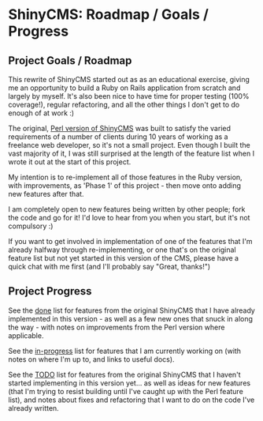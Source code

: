 # ShinyCMS: Roadmap / Goals / Progress

## Project Goals / Roadmap

This rewrite of ShinyCMS started out as as an educational exercise, giving me an opportunity to build a Ruby on Rails application from scratch and largely by myself. It's also been nice to have time for proper testing (100% coverage!), regular refactoring, and all the other things I don't get to do enough of at work :)

The original, [Perl version of ShinyCMS](https://github.com/denny/ShinyCMS) was built to satisfy the varied requirements of a number of clients during 10 years of working as a freelance web developer, so it's not a small project. Even though I built the vast majority of it, I was still surprised at the length of the feature list when I wrote it out at the start of this project.

My intention is to re-implement all of those features in the Ruby version, with improvements, as 'Phase 1' of this project - then move onto adding new features after that.

I am completely open to new features being written by other people; fork the code and go for it! I'd love to hear from you when you start, but it's not compulsory :)

If you want to get involved in implementation of one of the features that I'm already halfway through re-implementing, or one that's on the original feature list but not yet started in this version of the CMS, please have a quick chat with me first (and I'll probably say "Great, thanks!")

## Project Progress

See the [done](done.md) list for features from the original ShinyCMS that I have already implemented in this version - as well as a few new ones that snuck in along the way - with notes on improvements from the Perl version where applicable.

See the [in-progress](in-progress.md) list for features that I am currently working on (with notes on where I'm up to, and links to useful docs).

See the [TODO](TODO.md) list for features from the original ShinyCMS that I haven't started implementing in this version yet... as well as ideas for new features (that I'm trying to resist building until I've caught up with the Perl feature list), and notes about fixes and refactoring that I want to do on the code I've already written.
